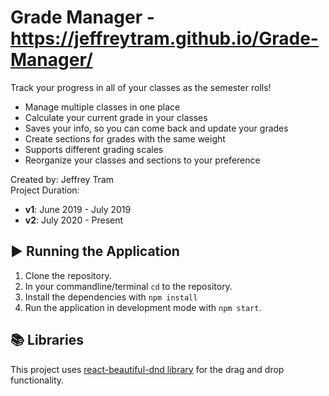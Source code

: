 # Grade Manager - https://jeffreytram.github.io/Grade-Manager/  

Track your progress in all of your classes as the semester rolls!
* Manage multiple classes in one place
* Calculate your current grade in your classes
* Saves your info, so you can come back and update your grades
* Create sections for grades with the same weight
* Supports different grading scales
* Reorganize your classes and sections to your preference

Created by: Jeffrey Tram  
Project Duration: 
* **v1**: June 2019 - July 2019
* **v2**: July 2020 - Present

## ▶ Running the Application
1. Clone the repository.
2. In your commandline/terminal `cd` to the repository.
3. Install the dependencies with `npm install`
4. Run the application in development mode with `npm start`.

## 📚 Libraries
This project uses [react-beautiful-dnd library](https://github.com/atlassian/react-beautiful-dnd) for the drag and drop functionality.
